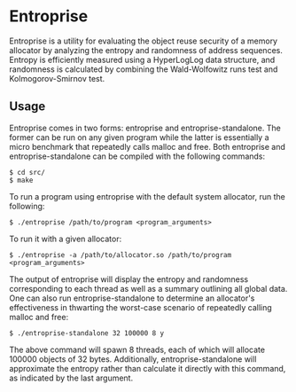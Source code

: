 # Entroprise

Entroprise is a utility for evaluating the object reuse security of a memory allocator by analyzing the entropy and randomness of address sequences. Entropy is efficiently measured using a HyperLogLog data structure, and randomness is calculated by combining the Wald-Wolfowitz runs test and Kolmogorov-Smirnov test. 

## Usage

Entroprise comes in two forms: entroprise and entroprise-standalone. The former can be run on any given program while the latter is essentially a micro benchmark that repeatedly calls malloc and free. Both entroprise and entroprise-standalone can be compiled with the following commands:

    $ cd src/
    $ make

To run a program using entroprise with the default system allocator, run the following:

    $ ./entroprise /path/to/program <program_arguments>

To run it with a given allocator:

    $ ./entroprise -a /path/to/allocator.so /path/to/program <program_arguments>

The output of entroprise will display the entropy and randomness corresponding to each thread as well as a summary outlining all global data. One can also run entroprise-standalone to determine an allocator's effectiveness in thwarting the worst-case scenario of repeatedly calling malloc and free:

    $ ./entroprise-standalone 32 100000 8 y

The above command will spawn 8 threads, each of which will allocate 100000 objects of 32 bytes. Additionally, entroprise-standalone will approximate the entropy rather than calculate it directly with this command, as indicated by the last argument.
